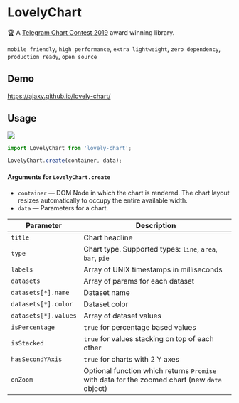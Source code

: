# LovelyChart

🏆 A [Telegram Chart Contest 2019](https://contest.dev/chart-js) award winning library.

`mobile friendly`, `high performance`, `extra lightweight`, `zero dependency`, `production ready`, `open source`

## Demo

https://ajaxy.github.io/lovely-chart/

## Usage
<a href="https://www.npmjs.com/package/lovely-chart" target="_blank"><img src="https://img.shields.io/npm/v/lovely-chart.svg"/></a>

```js
import LovelyChart from 'lovely-chart';

LovelyChart.create(container, data);
```

#### Arguments for `LovelyChart.create`
- `container` — DOM Node in which the chart is rendered. The chart layout resizes automatically to occupy the entire available width.
- `data` — Parameters for a chart.

Parameter | Description |
---------|----|
`title`| Chart headline
`type`| Chart type. Supported types: `line`, `area`, `bar`, `pie`
`labels`| Array of UNIX timestamps in milliseconds
`datasets`| Array of params for each dataset
`datasets[*].name`| Dataset name
`datasets[*].color`| Dataset color
`datasets[*].values`| Array of dataset values
`isPercentage` | `true` for percentage based values
`isStacked`| `true` for values stacking on top of each other
`hasSecondYAxis`| `true` for charts with 2 Y axes
`onZoom`| Optional function which returns `Promise` with data for the zoomed chart (new `data` object)
